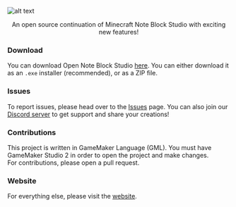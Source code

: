 ![alt text](https://i.imgur.com/1RYhYFU.png)
<p align="center">
An open source continuation of Minecraft Note Block Studio with exciting new features!
</p>

### Download
You can download Open Note Block Studio [here](https://hielkeminecraft.github.io/OpenNoteBlockStudio/).
You can either download it as an `.exe` installer (recommended), or as a ZIP file.

### Issues
To report issues, please head over to the [Issues](https://github.com/HielkeMinecraft/OpenNoteBlockStudio/issues) page.
You can also join our [Discord server](https://discord.gg/w35BqQp) to get support and share your creations!

### Contributions
This project is written in GameMaker Language (GML). You must have GameMaker Studio 2 in order to open the project and make changes.  
For contributions, please open a pull request.

### Website
For everything else, please visit the [website](https://hielkeminecraft.github.io/OpenNoteBlockStudio/).
